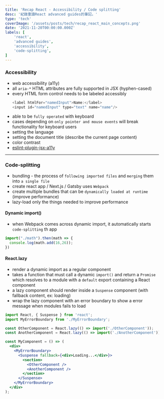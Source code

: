 ```yaml
---
title: 'Recap React - Accessibility / Code splitting'
desc: '紀錄重讀React advanced guides的筆記。'
type: 'tech'
coverImage: '/assets/posts/tech/recap_react_main_concepts.png'
date: '2021-11-20T00:00:00.000Z'
labels: [
    'react',
    'advanced guides',
    'accessibility',
    'code-splitting',
]
---
```


### Accessibility

- web accessibility (a11y)
- all `aria-*` HTML attributes are fully supported in JSX (hyphen-cased)
- every HTML form control needs to be labeled accessibly
	```javascript
	<label htmlFor="namedInput">Name:</label>
	<input id="namedInput" type="text" name="name"/>
	```
- able to be `fully operated` with keyboard
- cases depending on `only pointer and mouse events` will break functionality for keyboard users
- setting the language
- setting the document title (describe the current page content)
- color contrast
- [eslint-plugin-jsx-a11y](https://github.com/jsx-eslint/eslint-plugin-jsx-a11y)

***

### Code-splitting

- bundling - the process of `following imported files` and `merging` them into `a single file`
- create react app / Next.js / Gatsby uses `Webpack`
- create multiple bundles that can be `dynamically loaded at runtime` (improve performance)
- lazy-load only the things needed to improve performance

#### Dynamic import()
- when Webpack comes across dynamic import, it automatically starts `code-splitting` th app
```javascript
import("./math").then(math => {
  console.log(math.add(16,26));
})
```

#### React.lazy
- render a dynamic import as a regular component
- takes a function that must call a dynamic `import()` and return a `Promise` which resolves to a module with a `default` export containing a React component
- a lazy component should render inside a `Suspense` component (with fallback content, ex: loading)
- wrap the lazy component with an error boundary to show a error message when modules fails to load

```jsx
import React, { Suspense } from 'react';
import MyErrorBoundary from './MyErrorBoundary';

const OtherComponent = React.lazy(() => import('./OtherComponent'));
const AnotherComponent = React.lazy(() => import('./AnotherComponent'));

const MyComponent = () => (
  <div>
    <MyErrorBoundary>
      <Suspense fallback={<div>Loading...</div>}>
        <section>
          <OtherComponent />
          <AnotherComponent />
        </section>
      </Suspense>
    </MyErrorBoundary>
  </div>
);
```